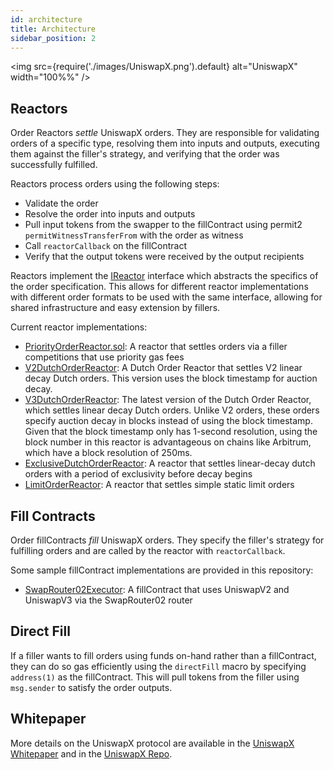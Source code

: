 ```yaml
---
id: architecture
title: Architecture
sidebar_position: 2
---
```


<!-- ![Architecture](./assets/uniswapx-architecture.png) -->
<img src={require('./images/UniswapX.png').default} alt="UniswapX" width="100%%" />

## Reactors

Order Reactors _settle_ UniswapX orders. They are responsible for validating orders of a specific type, resolving them into inputs and outputs, executing them against the filler's strategy, and verifying that the order was successfully fulfilled.

Reactors process orders using the following steps:
- Validate the order
- Resolve the order into inputs and outputs
- Pull input tokens from the swapper to the fillContract using permit2 `permitWitnessTransferFrom` with the order as witness
- Call `reactorCallback` on the fillContract
- Verify that the output tokens were received by the output recipients

Reactors implement the [IReactor](https://github.com/Uniswap/UniswapX/blob/main/src/interfaces/IReactor.sol) interface which abstracts the specifics of the order specification. This allows for different reactor implementations with different order formats to be used with the same interface, allowing for shared infrastructure and easy extension by fillers.

Current reactor implementations:
- [PriorityOrderReactor.sol](https://github.com/Uniswap/UniswapX/blob/main/src/reactors/PriorityOrderReactor.sol): A reactor that settles orders via a filler competitions that use priority gas fees
- [V2DutchOrderReactor](https://github.com/Uniswap/UniswapX/blob/main/src/reactors/V2DutchOrderReactor.sol): A Dutch Order Reactor that settles V2 linear decay Dutch orders. This version uses the block timestamp for auction decay.
- [V3DutchOrderReactor](https://github.com/Uniswap/UniswapX/blob/main/src/reactors/V3DutchOrderReactor.sol): The latest version of the Dutch Order Reactor, which settles linear decay Dutch orders. Unlike V2 orders, these orders specify auction decay in blocks instead of using the block timestamp. Given that the block timestamp only has 1-second resolution, using the block number in this reactor is advantageous on chains like Arbitrum, which have a block resolution of 250ms.
- [ExclusiveDutchOrderReactor](https://github.com/Uniswap/UniswapX/blob/main/src/reactors/ExclusiveDutchOrderReactor.sol): A reactor that settles linear-decay dutch orders with a period of exclusivity before decay begins
- [LimitOrderReactor](https://github.com/Uniswap/UniswapX/blob/main/src/reactors/LimitOrderReactor.sol): A reactor that settles simple static limit orders

## Fill Contracts

Order fillContracts _fill_ UniswapX orders. They specify the filler's strategy for fulfilling orders and are called by the reactor with `reactorCallback`.

Some sample fillContract implementations are provided in this repository:
- [SwapRouter02Executor](https://github.com/Uniswap/UniswapX/blob/main/src/sample-executors/SwapRouter02Executor.sol): A fillContract that uses UniswapV2 and UniswapV3 via the SwapRouter02 router

## Direct Fill

If a filler wants to fill orders using funds on-hand rather than a fillContract, they can do so gas efficiently using the `directFill` macro by specifying `address(1)` as the fillContract. This will pull tokens from the filler using `msg.sender` to satisfy the order outputs.

## Whitepaper
More details on the UniswapX protocol are available in the [UniswapX Whitepaper](https://uniswap.org/whitepaper-uniswapx.pdf) and in the [UniswapX Repo](https://github.com/Uniswap/UniswapX).